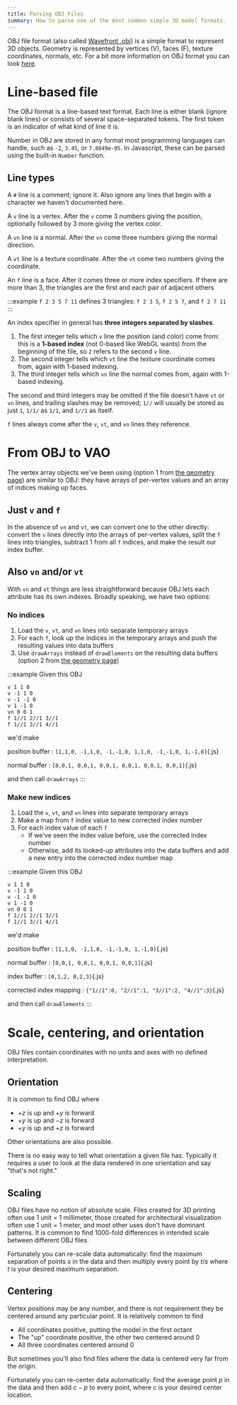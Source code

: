 ```yaml
---
title: Parsing OBJ Files
summary: How to parse one of the most common simple 3D model formats.
---
```


OBJ file format (also called [Wavefront .obj](https://en.wikipedia.org/wiki/Wavefront_.obj_file)) is a simple format to represent 3D objects. Geometry is represented by vertices (V), faces (F), texture coordinates, normals, etc. For a bit more information on OBJ format you can look [here]([https://en.wikipedia.org/wiki/Wavefront_.obj_file](https://en.wikipedia.org/wiki/Wavefront_.obj_file)). 

# Line-based file

The OBJ format is a line-based text format.
Each line is either blank (ignore blank lines)
or consists of several space-separated tokens.
The first token is an indicator of what kind of line it is.

Number in OBJ are stored in any format most programming languages can handle,
such as `-2`, `3.45`, or `7.8849e-05`.
In Javascript, these can be parsed using the built-in `Number` function.

## Line types

A `#` line is a comment; ignore it. Also ignore any lines that begin with a character we haven't documented here.

A `v` line is a vertex.
After the `v` come 3 numbers giving the position,
optionally followed by 3 more giving the vertex color.

A `vn` line is a normal.
After the `vn` come three numbers giving the normal direction.

A `vt` line is a texture coordinate.
After the `vt` come two numbers giving the coordinate.

An `f` line is a face.
After it comes three or more index specifiers.
If there are more than 3, the triangles are the first and each pair of adjacent others

:::example
`f 2 3 5 7 11` defines 3 triangles: `f 2 3 5`, `f 2 5 7`, and `f 2 7 11`
:::

An index specifier in general has **three integers separated by slashes**.

1. The first integer tells which `v` line the position (and color) come from:
this is a **1-based index** (not 0-based like WebGL wants) from the beginning of the file, so `2` refers to the second `v` line.
2. The second integer tells which `vt` line the texture coordinate comes from, again with 1-based indexing.
3. The third integer tells which `vn` line the normal comes from, again with 1-based indexing.

The second and third integers may be omitted if the file doesn't have `vt` or `vn` lines,
and trailing slashes may be removed; `1//` will usually be stored as just `1`, `1/1/` as `1/1`, and `1//1` as itself.

`f` lines always come after the `v`, `vt`, and `vn` lines they reference.

# From OBJ to VAO

The vertex array objects we've been using (option 1 from [the geometry page](webgl-goemetry.html)) are similar to OBJ:
they have arrays of per-vertex values and an array of indices making up faces.

## Just `v` and `f`

In the absence of `vn` and `vt`, we can convert one to the other directly:
convert the `v` lines directly into the arrays of per-vertex values,
split the `f` lines into triangles,
subtract 1 from all `f` indices, and make the result our index buffer.

## Also `vn` and/or `vt`

With `vn` and `vt` things are less straightforward because OBJ lets each attribute has its own indexes.
Broadly speaking, we have two options:

### No indices

1. Load the `v`, `vt`, and `vn` lines into separate temporary arrays
2. For each `f`, look up the indices in the temporary arrays and push the resulting values into data buffers
3. Use `drawArrays` instead of `drawElements` on the resulting data buffers (option 2 from [the geometry page](webgl-goemetry.html))

:::example
Given this OBJ

```obj
v 1 1 0
v -1 1 0
v -1 -1 0
v 1 -1 0
vn 0 0 1
f 1//1 2//1 3//1
f 1//1 3//1 4//1
```

we'd make 

position buffer
:   `[1,1,0, -1,1,0, -1,-1,0, 1,1,0, -1,-1,0, 1,-1,0]`{.js}

normal buffer
:   `[0,0,1, 0,0,1, 0,0,1, 0,0,1, 0,0,1, 0,0,1]`{.js}

and then call `drawArrays`
:::

### Make new indices

1. Load the `v`, `vt`, and `vn` lines into separate temporary arrays
2. Make a map from `f` index value to new corrected index number
3. For each index value of each `f`
    - If we've seen the index value before, use the corrected index number
    - Otherwise, add its looked-up attributes into the data buffers and add a new entry into the corrected index number map

:::example
Given this OBJ

```obj
v 1 1 0
v -1 1 0
v -1 -1 0
v 1 -1 0
vn 0 0 1
f 1//1 2//1 3//1
f 1//1 3//1 4//1
```

we'd make 

position buffer
:   `[1,1,0, -1,1,0, -1,-1,0, 1,-1,0]`{.js}

normal buffer
:   `[0,0,1, 0,0,1, 0,0,1, 0,0,1]`{.js}

index buffer
:   `[0,1,2, 0,2,3]`{.js}

corrected index mapping
:   `{"1//1":0, "2//1":1, "3//1":2, "4//1":3}`{.js}

and then call `drawElements`
:::


# Scale, centering, and orientation

OBJ files contain coordinates with no units
and axes with no defined interpretation.

## Orientation

It is common to find OBJ where

- $+z$ is up and $+y$ is forward
- $+y$ is up and $-z$ is forward
- $+y$ is up and $+z$ is forward

Other orientations are also possible.

There is no easy way to tell what orientation a given file has.
Typically it requires a user to look at the data rendered in one orientation and say "that's not right."

## Scaling

OBJ files have no notion of absolute scale.
Files created for 3D printing often use 1 unit = 1 millimeter,
those created for architectural visualization often use 1 unit = 1 meter,
and most other uses don't have dominant patterns.
It is common to find 1000-fold differences in intended scale between different OBJ files.

Fortunately you can re-scale data automatically:
find the maximum separation of points $s$ in the data
and then multiply every point by $t/s$ where $t$ is your desired maximum separation.

## Centering

Vertex positions may be any number, and there is not requirement they be centered around any particular point.
It is relatively common to find

- All coordinates positive, putting the model in the first octant
- The "up" coordinate positive, the other two centered around 0
- All three coordinates centered around 0

But sometimes you'll also find files where the data is centered very far from the origin.

Fortunately you can re-center data automatically:
find the average point $p$ in the data
and then add $c-p$ to every point, where $c$ is your desired center location.

